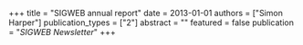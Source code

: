 +++
title = "SIGWEB annual report"
date = 2013-01-01
authors = ["Simon Harper"]
publication_types = ["2"]
abstract = ""
featured = false
publication = "*SIGWEB Newsletter*"
+++

